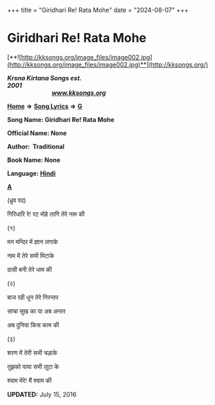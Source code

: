 +++
title = "Giridhari Re! Rata Mohe"
date = "2024-08-07"
+++

# Giridhari Re! Rata Mohe
[**![http://kksongs.org/image_files/image002.jpg](http://kksongs.org/image_files/image002.jpg)**](http://kksongs.org/)

**_Krsna Kirtana Songs est. 2001_**                                                                                                                                                 **_www.kksongs.org_**

**[Home](http://kksongs.org/)** **⇒** **[Song Lyrics](http://kksongs.org/lyrics.html)** **⇒** **[G](http://kksongs.org/songs/song_g.html)**

**Song Name: Giridhari Re! Rata Mohe**

**Official Name: None**

**Author:  Traditional**

**Book Name: None**

**Language: [Hindi](http://kksongs.org/language/list/hindi.html)**

**[A](http://kksongs.org/songs/g/giridharireratamohelagi.html)**

(ध्रुव पद)

गिरिधारि रे! रट मोहे लागि तेरे नाम की

(१)

मन मन्दिर में ज्ञान लगाके

नाम में तेरे सभी मिटाके

दासी बनी तेरे धाम की

(२)

बाज रही धुन तेरे निरन्तर

सांचा सुख का या अब अन्तर

अब दुनिया किस काम की

(३)

शरण में तेरी सभी चड़ाके

तुझको पाया सभी लूटा के

श्याम मेरे! मैं श्याम की

**UPDATED:** July 15, 2016